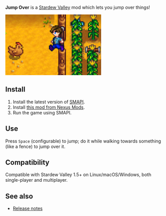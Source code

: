 ﻿**Jump Over** is a [Stardew Valley](http://stardewvalley.net/) mod which lets you jump over things!

![](screenshot.png)

## Install
1. Install the latest version of [SMAPI](https://smapi.io).
2. Install [this mod from Nexus Mods](http://www.nexusmods.com/stardewvalley/mods/1844).
3. Run the game using SMAPI.

## Use
Press `Space` (configurable) to jump; do it while walking towards something (like a fence) to jump
over it.

## Compatibility
Compatible with Stardew Valley 1.5+ on Linux/macOS/Windows, both single-player and multiplayer.

## See also
* [Release notes](release-notes.md)

